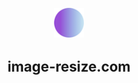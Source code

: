 <p align="center">
  <img alt="image-resize-logo" src="./src/images/icon.png" width="60" />
</p>
<h1 align="center">image-resize.com</h1>
